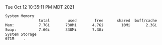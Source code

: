 Tue Oct 12 10:35:11 PM MDT 2021
```bash
System Memory
               total        used        free      shared  buff/cache   available
Mem:           7.7Gi       730Mi       4.7Gi        10Mi       2.3Gi       6.6Gi
Swap:          7.6Gi       338Mi       7.3Gi
System Storage
671M	.
```
